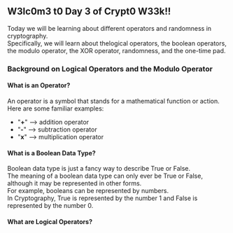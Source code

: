 ## W3lc0m3 t0 Day 3 of Crypt0 W33k!!

Today we will be learning about different operators and randomness in cryptography.  
Specifically, we will learn about thelogical operators, the boolean operators, the modulo operator, the XOR operator, 
randomness, and the one-time pad.

### Background on Logical Operators and the Modulo Operator

#### What is an Operator?

An operator is a symbol that stands for a mathematical function or action.  
Here are some familiar examples:  
- "**+**" --> addition operator
- "**-**" --> subtraction operator
- "**x**" --> multiplication operator

#### What is a Boolean Data Type?

Boolean data type is just a fancy way to describe True or False.  
The meaning of a boolean data type can only ever be True or False, 
although it may be represented in other forms.  
For example, booleans can be represented by numbers.  
In Cryptography, True is represented by the number 1 and False is represented by the number 0.

#### What are Logical Operators?
